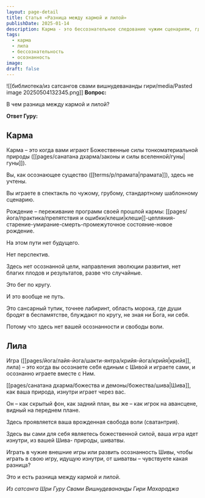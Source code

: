 ```yaml
---
layout: page-detail
title: Статья «Разница между кармой и лилой»
publishDate: 2025-01-14
description: Карма - это бессознательное следование чужим сценариям, где нет свободы воли и осознанности, а жизнь превращается в сансарный круг страданий и повторений. Лила - это осознанная игра, когда человек един с Шивой, действует из своей истинной природы, проявляя свободу и творчество. Главное отличие - в присутствии осознанности, свободы и внутреннего источника действия.
tags:
  - карма
  - лила
  - бессознательность
  - осознанность
image: 
draft: false
---
```

![[библиотека/из сатсангов свами вишнудевананды гири/media/Pasted image 20250504132345.png]]
**Вопрос:** 

 В чем разница между кармой и лилой?

  
**Ответ Гуру:** 

  
## Карма 

 Карма – это когда вами играют Божественные силы тонкоматериальной природы ([[pages/санатана дхарма/законы и силы вселенной/гуны|гуны]]).

 Вы, как осознающее существо ([[terms/p/прамата|прамата]]), здесь не учтены.

 Вы играете в спектакль по чужому, грубому, стандартному шаблонному сценарию.

 Рождение – переживание программ своей прошлой кармы: [[pages/йога/практика/препятствия и ошибки/клеши|клеши]]-цепляния-старение-умирание-смерть-промежуточное состояние-новое рождение.

 На этом пути нет будущего.

 Нет перспектив.

 Здесь нет осознанной цели, направления эволюции развития, нет благих плодов и результатов, разве что случайные.

 Это бег по кругу.

 И это вообще не путь.

 Это сансарный тупик, точнее лабиринт, область морока, где души бродят в беспамятстве, блуждают по кругу, не зная ни Бога, ни себя.

 Потому что здесь нет вашей осознанности и свободы воли.

## Лила 

 Игра ([[pages/йога/лайя-йога/шакти-янтра/крийя-йога/крийя|крийя]], лила) – это когда вы осознаете себя единым с Шивой и играете сами, и осознанно играете вместе с Ним.

 [[pages/санатана дхарма/божества и демоны/божества/шива|Шива]], как ваша природа, изнутри играет через вас.

 Он – как скрытый фон, как задний план, вы же – как игрок на авансцене, видный на переднем плане.

 Здесь проявляется ваша врожденная свобода воли (сватантрия).

 Здесь вы сами для себя являетесь божественной силой, ваша игра идет изнутри, из вашей Шива- природы, шиватвы.

 Играть в чужие внешние игры или развить осознанность Шивы, чтобы играть в свою игру, идущую изнутри, от шиватвы – чувствуете какая разница?

 Это и есть разница между кармой и лилой.

*Из сатсанга Шри Гуру Свами Вишнудевананды Гири Махараджа*